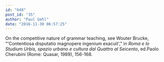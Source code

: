 ```yaml
---
id: "648"
post_id: "35"
author: "Paul Gehl"
date: "2016-11-30 06:57:25"
---
```

On the competitive nature of grammar teaching, see Wouter Brucke, "'Contentiosa disputatio magnopere ingenium exacuit'," in <em>Roma e lo Studium Urbis, spazio urbano e cultura dal Quattro al Seicento</em>, ed.Paolo Cherubini (Rome: Quasar, 1989), 156-168.
